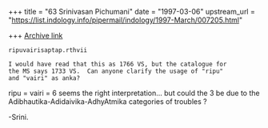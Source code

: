 +++
title = "63 Srinivasan Pichumani"
date = "1997-03-06"
upstream_url = "https://list.indology.info/pipermail/indology/1997-March/007205.html"

+++
[Archive link](https://list.indology.info/pipermail/indology/1997-March/007205.html)


	ripuvairisaptap.rthvii

	I would have read that this as 1766 VS, but the catalogue for 
	the MS says 1733 VS.  Can anyone clarify the usage of "ripu" 
	and "vairi" as anka?

ripu = vairi = 6 seems the right interpretation... but could the
3 be due to the Adibhautika-Adidaivika-AdhyAtmika categories of 
troubles ?

-Srini.




